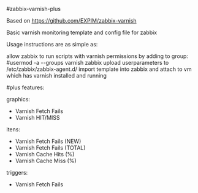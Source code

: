 #zabbix-varnish-plus

Based on https://github.com/EXPIM/zabbix-varnish

Basic varnish monitoring template and config file for zabbix

Usage instructions are as simple as:

allow zabbix to run scripts with varnish permissions by adding to group: #usermod -a --groups varnish zabbix
upload userparameters to /etc/zabbix/zabbix-agent.d/
import template into zabbix and attach to vm which has varnish installed and running

#plus features:

  graphics:
  - Varnish Fetch Fails
  - Varnish HIT/MISS

  itens:
  - Varnish Fetch Fails (NEW)
  - Varnish Fetch Fails (TOTAL)
  - Varnish Cache Hits (%)
  - Varnish Cache Miss (%)

  triggers:
  - Varnish Fetch Fails
